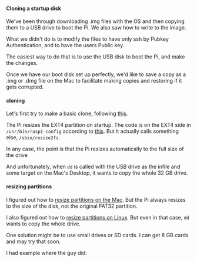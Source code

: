 ####  Cloning a startup disk 

We've been through downloading .img files with the OS and then copying them to a USB drive to boot the Pi.  We also saw how to write to the image.

What we didn't do is to modify the files to have only ssh by Pubkey Authentication, and to have the users Public key.

The easiest way to do that is to use the USB disk to boot the Pi, and make the changes.

Once we have our boot disk set up perfectly, we'd like to save a copy as a .img or .dmg file on the Mac to facilitate making copies and restoring if it gets corrupted.

#### cloning

Let's first try to make a basic clone, following [this](https://computers.tutsplus.com/articles/how-to-clone-raspberry-pi-sd-cards-using-the-command-line-in-os-x--mac-59911).

The Pi resizes the EXT4 partition on startup.  The code is on the EXT4 side in ``/usr/bin/raspi-config`` according to [this](https://www.raspberrypi.org/forums/viewtopic.php?t=174434).  But it actually calls something else, ``/sbin/resize2fs``.

In any case, the point is that the Pi resizes automatically to the full size of the drive

And unfortunately, when ``dd`` is called with the USB drive as the infile and some target on the Mac's Desktop, it wants to copy the whole 32 GB drive.

#### resizing partitions

I figured out how to [resize partitions on the Mac](mac-resize.md).  But the Pi always resizes to the size of the disk, not the original FAT32 partition.

I also figured out how to [resize partitions on Linux](linux-resize.md).  But even in that case, ``dd`` wants to copy the whole drive.

One solution might be to use small drives or SD cards.  I can get 8 GB cards and may try that soon.

I had example where the guy did:



